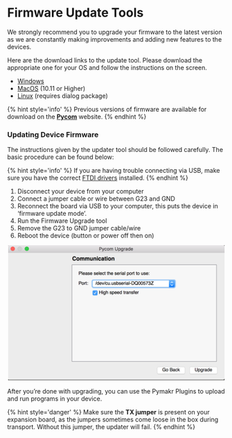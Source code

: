 # Firmware Update Tools

We strongly recommend you to upgrade your firmware to the latest version as we are constantly making improvements and adding new features to the devices.

Here are the download links to the update tool. Please download the appropriate one for your OS and follow the instructions on the screen.

- [Windows](https://software.pycom.io/findupgrade?product=pycom-firmware-updater&type=all&platform=win32&redirect=true)
- [MacOS](https://software.pycom.io/findupgrade?product=pycom-firmware-updater&type=all&platform=macos&redirect=true) (10.11 or Higher)
- [Linux](https://software.pycom.io/findupgrade?product=pycom-firmware-updater&type=all&platform=unix&redirect=true) (requires dialog package)

{% hint style='info' %}
Previous versions of firmware are available for download on the **[Pycom](https://www.pycom.io/downloads/)** website.
{% endhint %}

### Updating Device Firmware

The instructions given by the updater tool should be followed carefully. The basic procedure can be found below:

{% hint style='info' %}
If you are having trouble connecting via USB, make sure you have the correct [FTDI drivers](http://www.ftdichip.com/Drivers/VCP.htm) installed.
{% endhint %}

1. Disconnect your device from your computer
2. Connect a jumper cable or wire between G23 and GND
3. Reconnect the board via USB to your computer, this puts the device in ‘firmware update mode’.
4. Run the Firmware Upgrade tool
5. Remove the G23 to GND jumper cable/wire
6. Reboot the device (button or power off then on)

<p align="center"><img src ="../../../img/firmware-update.png" width="500"></p>

After you’re done with upgrading, you can use the Pymakr Plugins to upload and run programs in your device.

{% hint style='danger' %}
Make sure the **TX jumper** is present on your expansion board, as the jumpers sometimes come loose in the box during transport. Without this jumper, the updater will fail.
{% endhint %}
